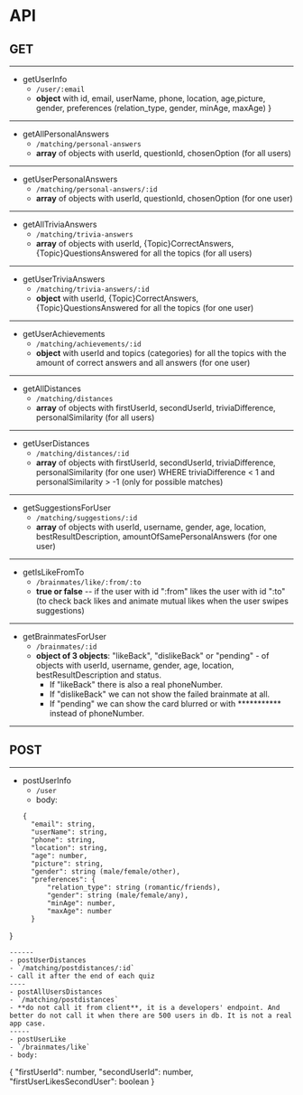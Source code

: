 
# API
## GET
---
- getUserInfo
  - `/user/:email`
  - **object** with id, email, userName, phone, location, age,picture, gender, preferences (relation_type, gender, minAge, maxAge)
}
----
- getAllPersonalAnswers
  - `/matching/personal-answers`
  - **array** of objects with userId, questionId, chosenOption (for all users)
-----
- getUserPersonalAnswers
  - `/matching/personal-answers/:id`
  - **array** of objects with userId, questionId, chosenOption (for one user)
-----
- getAllTriviaAnswers
  - `/matching/trivia-answers`
  - **array** of objects with userId, {Topic}CorrectAnswers, {Topic}QuestionsAnswered for all the topics (for all users)
-----
- getUserTriviaAnswers
  - `/matching/trivia-answers/:id`
  - **object** with userId, {Topic}CorrectAnswers, {Topic}QuestionsAnswered for all the topics (for one user)
------
- getUserAchievements
  - `/matching/achievements/:id`
  - **object** with userId and topics (categories) for all the topics with the amount of correct answers and all answers (for one user)
------
- getAllDistances
  - `/matching/distances`
  - **array** of objects with firstUserId, secondUserId, triviaDifference, personalSimilarity (for all users)
------
- getUserDistances
  - `/matching/distances/:id`
  - **array** of objects with firstUserId, secondUserId, triviaDifference, personalSimilarity (for one user) WHERE triviaDifference < 1 and personalSimilarity > -1 (only for possible matches)
-----
- getSuggestionsForUser
  - `/matching/suggestions/:id`
  - **array** of objects with userId, username, gender, age, location, bestResultDescription, amountOfSamePersonalAnswers (for one user)
-----
- getIsLikeFromTo
  - `/brainmates/like/:from/:to`
  - **true or false** -- if the user with id ":from" likes the user with id ":to" (to check back likes and animate mutual likes when the user swipes suggestions)
-----
- getBrainmatesForUser
  - `/brainmates/:id`
  - **object of 3 objects**: "likeBack", "dislikeBack" or "pending" - of objects with userId, username, gender, age, location, bestResultDescription and status.
    - If "likeBack" there is also a real phoneNumber.
    - If "dislikeBack" we can not show the failed brainmate at all.
    - If "pending" we can show the card blurred or with *********** instead of phoneNumber.
-----
## POST
-----
- postUserInfo
  - `/user`
  - body:
  ```
  {
    "email": string,
    "userName": string,
    "phone": string,
    "location": string,
    "age": number,
    "picture": string,
    "gender": string (male/female/other),
    "preferences": {
        "relation_type": string (romantic/friends),
        "gender": string (male/female/any),
        "minAge": number,
        "maxAge": number
    }
}
  ```
------
- postUserDistances
  - `/matching/postdistances/:id`
  - call it after the end of each quiz
----
- postAllUsersDistances
  - `/matching/postdistances`
  - **do not call it from client**, it is a developers' endpoint. And better do not call it when there are 500 users in db. It is not a real app case.
-----
- postUserLike
  - `/brainmates/like`
  - body:
  ```
  {
    "firstUserId": number,
    "secondUserId": number,
    "firstUserLikesSecondUser": boolean
  }
  ```
